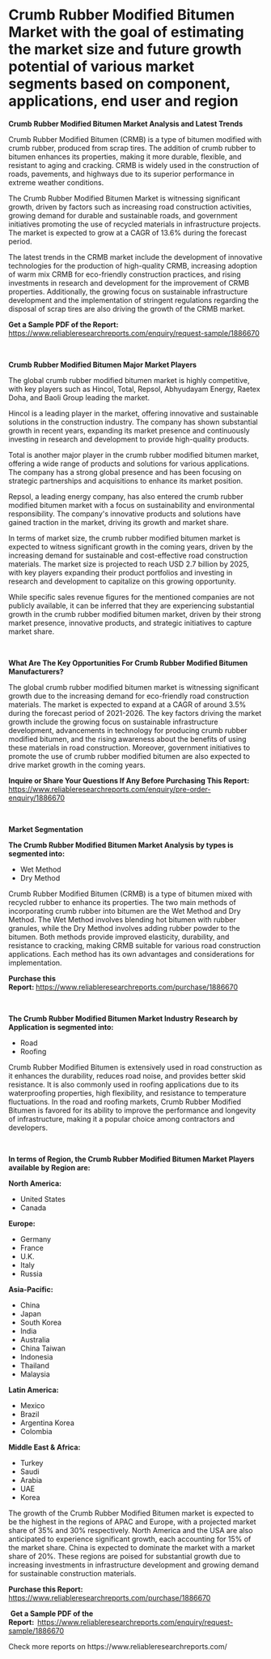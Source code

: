 <p><h1>Crumb Rubber Modified Bitumen Market with the goal of estimating the market size and future growth potential of various market segments based on component, applications, end user and region</h1></p><p><strong>Crumb Rubber Modified Bitumen Market Analysis and Latest Trends</strong></p>
<p><p>Crumb Rubber Modified Bitumen (CRMB) is a type of bitumen modified with crumb rubber, produced from scrap tires. The addition of crumb rubber to bitumen enhances its properties, making it more durable, flexible, and resistant to aging and cracking. CRMB is widely used in the construction of roads, pavements, and highways due to its superior performance in extreme weather conditions.</p><p>The Crumb Rubber Modified Bitumen Market is witnessing significant growth, driven by factors such as increasing road construction activities, growing demand for durable and sustainable roads, and government initiatives promoting the use of recycled materials in infrastructure projects. The market is expected to grow at a CAGR of 13.6% during the forecast period.</p><p>The latest trends in the CRMB market include the development of innovative technologies for the production of high-quality CRMB, increasing adoption of warm mix CRMB for eco-friendly construction practices, and rising investments in research and development for the improvement of CRMB properties. Additionally, the growing focus on sustainable infrastructure development and the implementation of stringent regulations regarding the disposal of scrap tires are also driving the growth of the CRMB market.</p></p>
<p><strong>Get a Sample PDF of the Report:&nbsp;</strong> <a href="https://www.reliableresearchreports.com/enquiry/request-sample/1886670">https://www.reliableresearchreports.com/enquiry/request-sample/1886670</a></p>
<p>&nbsp;</p>
<p><strong>Crumb Rubber Modified Bitumen Major Market Players</strong></p>
<p><p>The global crumb rubber modified bitumen market is highly competitive, with key players such as Hincol, Total, Repsol, Abhyudayam Energy, Raetex Doha, and Baoli Group leading the market. </p><p>Hincol is a leading player in the market, offering innovative and sustainable solutions in the construction industry. The company has shown substantial growth in recent years, expanding its market presence and continuously investing in research and development to provide high-quality products. </p><p>Total is another major player in the crumb rubber modified bitumen market, offering a wide range of products and solutions for various applications. The company has a strong global presence and has been focusing on strategic partnerships and acquisitions to enhance its market position.</p><p>Repsol, a leading energy company, has also entered the crumb rubber modified bitumen market with a focus on sustainability and environmental responsibility. The company's innovative products and solutions have gained traction in the market, driving its growth and market share.</p><p>In terms of market size, the crumb rubber modified bitumen market is expected to witness significant growth in the coming years, driven by the increasing demand for sustainable and cost-effective road construction materials. The market size is projected to reach USD 2.7 billion by 2025, with key players expanding their product portfolios and investing in research and development to capitalize on this growing opportunity.</p><p>While specific sales revenue figures for the mentioned companies are not publicly available, it can be inferred that they are experiencing substantial growth in the crumb rubber modified bitumen market, driven by their strong market presence, innovative products, and strategic initiatives to capture market share.</p></p>
<p>&nbsp;</p>
<p><strong>What Are The Key Opportunities For Crumb Rubber Modified Bitumen Manufacturers?</strong></p>
<p><p>The global crumb rubber modified bitumen market is witnessing significant growth due to the increasing demand for eco-friendly road construction materials. The market is expected to expand at a CAGR of around 3.5% during the forecast period of 2021-2026. The key factors driving the market growth include the growing focus on sustainable infrastructure development, advancements in technology for producing crumb rubber modified bitumen, and the rising awareness about the benefits of using these materials in road construction. Moreover, government initiatives to promote the use of crumb rubber modified bitumen are also expected to drive market growth in the coming years.</p></p>
<p><strong>Inquire or Share Your Questions If Any Before Purchasing This Report:</strong> <a href="https://www.reliableresearchreports.com/enquiry/pre-order-enquiry/1886670">https://www.reliableresearchreports.com/enquiry/pre-order-enquiry/1886670</a></p>
<p>&nbsp;</p>
<p><strong>Market Segmentation</strong></p>
<p><strong>The Crumb Rubber Modified Bitumen Market Analysis by types is segmented into:</strong></p>
<p><ul><li>Wet Method</li><li>Dry Method</li></ul></p>
<p><p>Crumb Rubber Modified Bitumen (CRMB) is a type of bitumen mixed with recycled rubber to enhance its properties. The two main methods of incorporating crumb rubber into bitumen are the Wet Method and Dry Method. The Wet Method involves blending hot bitumen with rubber granules, while the Dry Method involves adding rubber powder to the bitumen. Both methods provide improved elasticity, durability, and resistance to cracking, making CRMB suitable for various road construction applications. Each method has its own advantages and considerations for implementation.</p></p>
<p><strong>Purchase this Report:&nbsp;</strong><a href="https://www.reliableresearchreports.com/purchase/1886670">https://www.reliableresearchreports.com/purchase/1886670</a></p>
<p>&nbsp;</p>
<p><strong>The Crumb Rubber Modified Bitumen Market Industry Research by Application is segmented into:</strong></p>
<p><ul><li>Road</li><li>Roofing</li></ul></p>
<p><p>Crumb Rubber Modified Bitumen is extensively used in road construction as it enhances the durability, reduces road noise, and provides better skid resistance. It is also commonly used in roofing applications due to its waterproofing properties, high flexibility, and resistance to temperature fluctuations. In the road and roofing markets, Crumb Rubber Modified Bitumen is favored for its ability to improve the performance and longevity of infrastructure, making it a popular choice among contractors and developers.</p></p>
<p>&nbsp;</p>
<p><strong>In terms of Region, the Crumb Rubber Modified Bitumen Market Players available by Region are:</strong></p>
<p>
    <p> <strong> North America: </strong>
        <ul>
            <li>United States</li>
            <li>Canada</li>
        </ul>
        </p> 
    <p> <strong> Europe: </strong>
        <ul>
            <li>Germany</li>
            <li>France</li>
            <li>U.K.</li>
            <li>Italy</li>
            <li>Russia</li>
        </ul>
        </p> 
    <p> <strong> Asia-Pacific: </strong>
        <ul>
            <li>China</li>
            <li>Japan</li>
            <li>South Korea</li>
            <li>India</li>
            <li>Australia</li>
            <li>China Taiwan</li>
            <li>Indonesia</li>
            <li>Thailand</li>
            <li>Malaysia</li>
        </ul>
        </p> 
    <p> <strong> Latin America: </strong>
        <ul>
            <li>Mexico</li>
            <li>Brazil</li>
            <li>Argentina Korea</li>
            <li>Colombia</li>
        </ul>
        </p> 
    <p> <strong> Middle East & Africa: </strong>
        <ul>
            <li>Turkey</li>
            <li>Saudi</li>
            <li>Arabia</li>
            <li>UAE</li>
            <li>Korea</li>
        </ul>
    </p>
    </p>
<p><p>The growth of the Crumb Rubber Modified Bitumen market is expected to be the highest in the regions of APAC and Europe, with a projected market share of 35% and 30% respectively. North America and the USA are also anticipated to experience significant growth, each accounting for 15% of the market share. China is expected to dominate the market with a market share of 20%. These regions are poised for substantial growth due to increasing investments in infrastructure development and growing demand for sustainable construction materials.</p></p>
<p><strong>Purchase this Report: </strong><a href="https://www.reliableresearchreports.com/purchase/1886670">https://www.reliableresearchreports.com/purchase/1886670</a></p>
<p>&nbsp;<strong>Get a Sample PDF of the Report:&nbsp;&nbsp;</strong><a href="https://www.reliableresearchreports.com/enquiry/request-sample/1886670">https://www.reliableresearchreports.com/enquiry/request-sample/1886670</a></p>
<p><strong></strong></p>
<p>Check more reports on https://www.reliableresearchreports.com/</p>